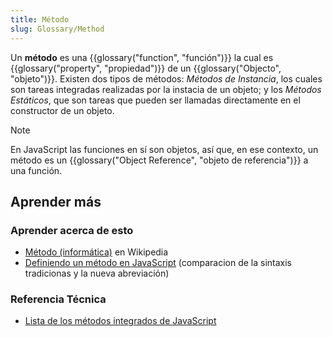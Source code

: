 ```yaml
---
title: Método
slug: Glossary/Method
---
```


Un **método** es una {{glossary("function", "función")}} la cual es {{glossary("property", "propiedad")}} de un {{glossary("Objecto", "objeto")}}. Existen dos tipos de métodos: _Métodos de Instancia_, los cuales son tareas integradas realizadas por la instacia de un objeto; y los _Métodos Estáticos_, que son tareas que pueden ser llamadas directamente en el constructor de un objeto.

> [!NOTE]
> En JavaScript las funciones en sí son objetos, así que, en ese contexto, un método es un {{glossary("Object Reference", "objeto de referencia")}} a una función.

## Aprender más

### Aprender acerca de esto

- [Método (informática)](https://es.wikipedia.org/wiki/Método_%28informática%29) en Wikipedia
- [Definiendo un método en JavaScript](/es/docs/Web/JavaScript/Reference/Functions/Method_definitions) (comparacion de la sintaxis tradicionas y la nueva abreviación)

### Referencia Técnica

- [Lista de los métodos integrados de JavaScript](/es/docs/Web/JavaScript/Reference)

